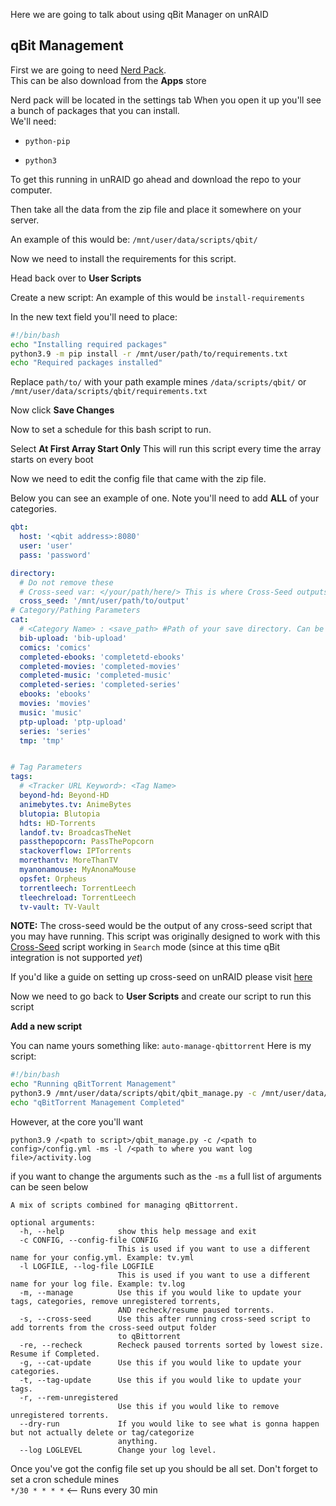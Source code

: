 Here we are going to talk about using qBit Manager on unRAID

## qBit Management
First we are going to need [Nerd Pack](https://forums.unraid.net/topic/35866-unraid-6-nerdpack-cli-tools-iftop-iotop-screen-kbd-etc/). <br>
This can be also download from the **Apps** store

Nerd pack will be located in the settings tab
When you open it up you'll see a bunch of packages that you can install. <br> We'll need:

* `python-pip`

* `python3`

To get this running in unRAID go ahead and download the repo to your computer. 

Then take all the data from the zip file and place it somewhere on your server.

An example of this would be: `/mnt/user/data/scripts/qbit/`

Now we need to install the requirements for this script. 

Head back over to **User Scripts**

Create a new script: An example of this would be `install-requirements`

In the new text field you'll need to place:
```bash
#!/bin/bash
echo "Installing required packages"
python3.9 -m pip install -r /mnt/user/path/to/requirements.txt 
echo "Required packages installed"
```
Replace `path/to/` with your path example mines `/data/scripts/qbit/` or `/mnt/user/data/scripts/qbit/requirements.txt`

Now click **Save Changes**

Now to set a schedule for this bash script to run. 

Select **At First Array Start Only** This will run this script every time the array starts on every boot

Now we need to edit the config file that came with the zip file.

Below you can see an example of one. Note you'll need to add **ALL** of your categories.
```yaml
qbt:
  host: '<qbit address>:8080'
  user: 'user'
  pass: 'password'

directory:
  # Do not remove these
  # Cross-seed var: </your/path/here/> This is where Cross-Seed outputs its torrents
  cross_seed: '/mnt/user/path/to/output'
# Category/Pathing Parameters
cat:
  # <Category Name> : <save_path> #Path of your save directory. Can be a keyword or full path
  bib-upload: 'bib-upload'
  comics: 'comics'
  completed-ebooks: 'completetd-ebooks'
  completed-movies: 'completed-movies'
  completed-music: 'completed-music'
  completed-series: 'completed-series'
  ebooks: 'ebooks'
  movies: 'movies'
  music: 'music'
  ptp-upload: 'ptp-upload'
  series: 'series'
  tmp: 'tmp'


# Tag Parameters
tags:
  # <Tracker URL Keyword>: <Tag Name>
  beyond-hd: Beyond-HD
  animebytes.tv: AnimeBytes
  blutopia: Blutopia
  hdts: HD-Torrents
  landof.tv: BroadcasTheNet
  passthepopcorn: PassThePopcorn
  stackoverflow: IPTorrents
  morethantv: MoreThanTV
  myanonamouse: MyAnonaMouse
  opsfet: Orpheus
  torrentleech: TorrentLeech
  tleechreload: TorrentLeech
  tv-vault: TV-Vault
  ```
  **NOTE:** The cross-seed would be the output of any cross-seed script that you may have running. This script was originally designed to work with this [Cross-Seed](https://github.com/mmgoodnow/cross-seed) script working in `Search` mode  (since at this time qBit integration is not supported *yet*)

  If you'd like a guide on setting up cross-seed on unRAID please visit [here](https://github.com/Drazzilb08/cross-seed-guide)
  
  Now we need to go back to **User Scripts** and create our script to run this script

  **Add a new script**

  You can name yours something like: `auto-manage-qbittorrent`
  Here is my script:
  ```bash
  #!/bin/bash
echo "Running qBitTorrent Management"
python3.9 /mnt/user/data/scripts/qbit/qbit_manage.py -c /mnt/user/data/scripts/qbit/config.yml -ms -l /mnt/user/data/scripts/qbit/activity.log
echo "qBitTorrent Management Completed"
```
However, at the core you'll want 
```
python3.9 /<path to script>/qbit_manage.py -c /<path to config>/config.yml -ms -l /<path to where you want log file>/activity.log
```
if you want to change the arguments such as the `-ms` a full list of arguments can be seen below
```
A mix of scripts combined for managing qBittorrent.

optional arguments:
  -h, --help            show this help message and exit
  -c CONFIG, --config-file CONFIG
                        This is used if you want to use a different name for your config.yml. Example: tv.yml
  -l LOGFILE, --log-file LOGFILE
                        This is used if you want to use a different name for your log file. Example: tv.log
  -m, --manage          Use this if you would like to update your tags, categories, remove unregistered torrents,
                        AND recheck/resume paused torrents.
  -s, --cross-seed      Use this after running cross-seed script to add torrents from the cross-seed output folder
                        to qBittorrent
  -re, --recheck        Recheck paused torrents sorted by lowest size. Resume if Completed.
  -g, --cat-update      Use this if you would like to update your categories.
  -t, --tag-update      Use this if you would like to update your tags.
  -r, --rem-unregistered
                        Use this if you would like to remove unregistered torrents.
  --dry-run             If you would like to see what is gonna happen but not actually delete or tag/categorize
                        anything.
  --log LOGLEVEL        Change your log level.
 ```
  
  Once you've got the config file set up you should be all set. 
  Don't forget to set a cron schedule mines <br>`*/30 * * * *` <-- Runs every 30 min
  
 
